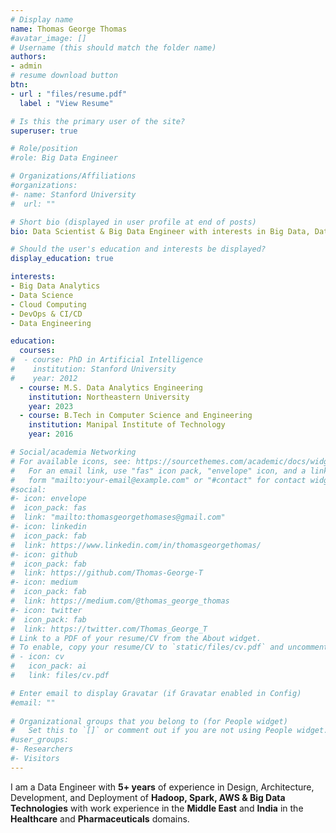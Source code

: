 ```yaml
---
# Display name
name: Thomas George Thomas
#avatar_image: []
# Username (this should match the folder name)
authors:
- admin
# resume download button
btn:
- url : "files/resume.pdf" 
  label : "View Resume"

# Is this the primary user of the site?
superuser: true

# Role/position
#role: Big Data Engineer

# Organizations/Affiliations
#organizations:
#- name: Stanford University
#  url: ""

# Short bio (displayed in user profile at end of posts)
bio: Data Scientist & Big Data Engineer with interests in Big Data, Data Science, Cloud Computing, Machine Learning, AI and DevOps.

# Should the user's education and interests be displayed?
display_education: true

interests:
- Big Data Analytics
- Data Science
- Cloud Computing
- DevOps & CI/CD
- Data Engineering

education:
  courses:
#  - course: PhD in Artificial Intelligence
#    institution: Stanford University
#    year: 2012
  - course: M.S. Data Analytics Engineering
    institution: Northeastern University
    year: 2023
  - course: B.Tech in Computer Science and Engineering
    institution: Manipal Institute of Technology
    year: 2016

# Social/academia Networking
# For available icons, see: https://sourcethemes.com/academic/docs/widgets/#icons
#   For an email link, use "fas" icon pack, "envelope" icon, and a link in the
#   form "mailto:your-email@example.com" or "#contact" for contact widget.
#social: 
#- icon: envelope
#  icon_pack: fas
#  link: "mailto:thomasgeorgethomases@gmail.com"
#- icon: linkedin
#  icon_pack: fab
#  link: https://www.linkedin.com/in/thomasgeorgethomas/
#- icon: github
#  icon_pack: fab
#  link: https://github.com/Thomas-George-T
#- icon: medium
#  icon_pack: fab
#  link: https://medium.com/@thomas_george_thomas
#- icon: twitter
#  icon_pack: fab
#  link: https://twitter.com/Thomas_George_T
# Link to a PDF of your resume/CV from the About widget.
# To enable, copy your resume/CV to `static/files/cv.pdf` and uncomment the lines below  
# - icon: cv
#   icon_pack: ai
#   link: files/cv.pdf

# Enter email to display Gravatar (if Gravatar enabled in Config)
#email: ""
  
# Organizational groups that you belong to (for People widget)
#   Set this to `[]` or comment out if you are not using People widget.  
#user_groups:
#- Researchers
#- Visitors
---
```


I am a Data Engineer with **5+ years** of experience in Design, Architecture, Development, and Deployment of **Hadoop, Spark, AWS &  Big Data Technologies** with work experience in the **Middle East** and **India** in the **Healthcare** and **Pharmaceuticals** domains.
